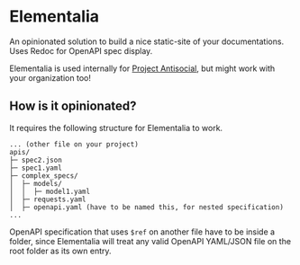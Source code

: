 # Elementalia

An opinionated solution to build a nice static-site of your documentations. Uses Redoc for OpenAPI spec display.

Elementalia is used internally for [Project Antisocial](https://github.com/antisocial-sns), but might work with your organization too!

## How is it opinionated?

It requires the following structure for Elementalia to work.

```
... (other file on your project)
apis/
├─ spec2.json
├─ spec1.yaml
├─ complex_specs/
│  ├─ models/
│  │  ├─ model1.yaml
│  ├─ requests.yaml
│  ├─ openapi.yaml (have to be named this, for nested specification)
...
```

OpenAPI specification that uses `$ref` on another file have to be inside a folder, since Elementalia will treat any valid OpenAPI YAML/JSON file on the root folder as its own entry.
